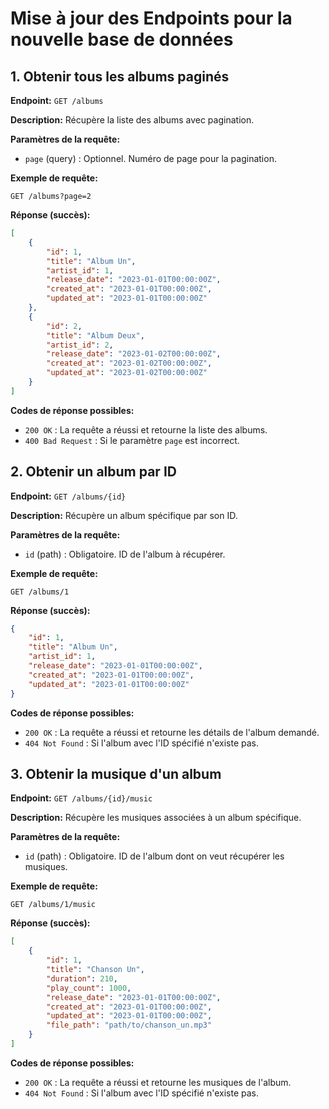 # Mise à jour des Endpoints pour la nouvelle base de données

## 1. Obtenir tous les albums paginés
**Endpoint:** `GET /albums`

**Description:** Récupère la liste des albums avec pagination.

**Paramètres de la requête:**
- `page` (query) : Optionnel. Numéro de page pour la pagination.

**Exemple de requête:**
```
GET /albums?page=2
```

**Réponse (succès):**
```json
[
    {
        "id": 1,
        "title": "Album Un",
        "artist_id": 1,
        "release_date": "2023-01-01T00:00:00Z",
        "created_at": "2023-01-01T00:00:00Z",
        "updated_at": "2023-01-01T00:00:00Z"
    },
    {
        "id": 2,
        "title": "Album Deux",
        "artist_id": 2,
        "release_date": "2023-01-02T00:00:00Z",
        "created_at": "2023-01-02T00:00:00Z",
        "updated_at": "2023-01-02T00:00:00Z"
    }
]
```

**Codes de réponse possibles:**
- `200 OK` : La requête a réussi et retourne la liste des albums.
- `400 Bad Request` : Si le paramètre `page` est incorrect.

## 2. Obtenir un album par ID
**Endpoint:** `GET /albums/{id}`

**Description:** Récupère un album spécifique par son ID.

**Paramètres de la requête:**
- `id` (path) : Obligatoire. ID de l'album à récupérer.

**Exemple de requête:**
```
GET /albums/1
```

**Réponse (succès):**
```json
{
    "id": 1,
    "title": "Album Un",
    "artist_id": 1,
    "release_date": "2023-01-01T00:00:00Z",
    "created_at": "2023-01-01T00:00:00Z",
    "updated_at": "2023-01-01T00:00:00Z"
}
```

**Codes de réponse possibles:**
- `200 OK` : La requête a réussi et retourne les détails de l'album demandé.
- `404 Not Found` : Si l'album avec l'ID spécifié n'existe pas.

## 3. Obtenir la musique d'un album
**Endpoint:** `GET /albums/{id}/music`

**Description:** Récupère les musiques associées à un album spécifique.

**Paramètres de la requête:**
- `id` (path) : Obligatoire. ID de l'album dont on veut récupérer les musiques.

**Exemple de requête:**
```
GET /albums/1/music
```

**Réponse (succès):**
```json
[
    {
        "id": 1,
        "title": "Chanson Un",
        "duration": 210,
        "play_count": 1000,
        "release_date": "2023-01-01T00:00:00Z",
        "created_at": "2023-01-01T00:00:00Z",
        "updated_at": "2023-01-01T00:00:00Z",
        "file_path": "path/to/chanson_un.mp3"
    }
]
```

**Codes de réponse possibles:**
- `200 OK` : La requête a réussi et retourne les musiques de l'album.
- `404 Not Found` : Si l'album avec l'ID spécifié n'existe pas.